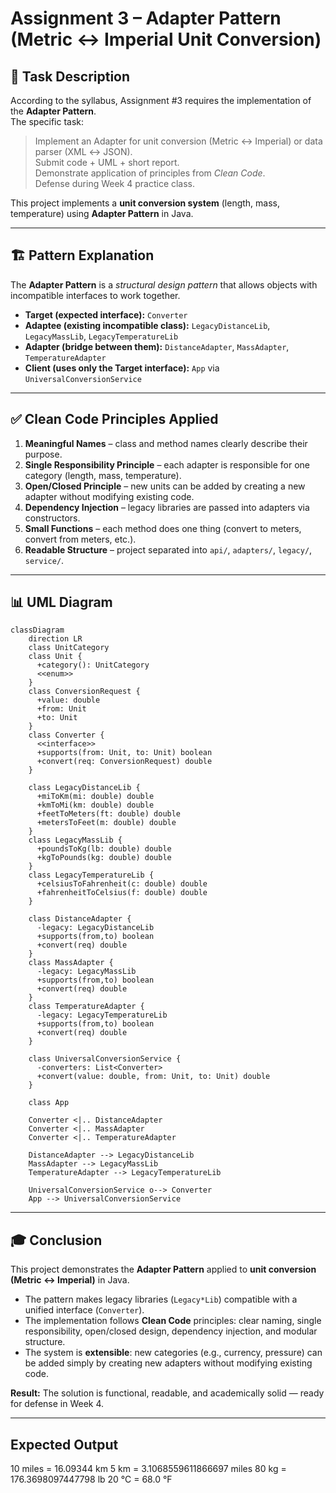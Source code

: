 # Assignment 3 – Adapter Pattern (Metric ↔ Imperial Unit Conversion)

## 📌 Task Description
According to the syllabus, Assignment #3 requires the implementation of the **Adapter Pattern**.  
The specific task:  
> Implement an Adapter for unit conversion (Metric ↔ Imperial) or data parser (XML ↔ JSON).  
> Submit code + UML + short report.  
> Demonstrate application of principles from *Clean Code*.  
> Defense during Week 4 practice class.

This project implements a **unit conversion system** (length, mass, temperature) using **Adapter Pattern** in Java.

---

## 🏗️ Pattern Explanation
The **Adapter Pattern** is a *structural design pattern* that allows objects with incompatible interfaces to work together.

- **Target (expected interface):** `Converter`  
- **Adaptee (existing incompatible class):** `LegacyDistanceLib`, `LegacyMassLib`, `LegacyTemperatureLib`  
- **Adapter (bridge between them):** `DistanceAdapter`, `MassAdapter`, `TemperatureAdapter`  
- **Client (uses only the Target interface):** `App` via `UniversalConversionService`  

---

## ✅ Clean Code Principles Applied
1. **Meaningful Names** – class and method names clearly describe their purpose.  
2. **Single Responsibility Principle** – each adapter is responsible for one category (length, mass, temperature).  
3. **Open/Closed Principle** – new units can be added by creating a new adapter without modifying existing code.  
4. **Dependency Injection** – legacy libraries are passed into adapters via constructors.  
5. **Small Functions** – each method does one thing (convert to meters, convert from meters, etc.).  
6. **Readable Structure** – project separated into `api/`, `adapters/`, `legacy/`, `service/`.  

---

## 📊 UML Diagram
```mermaid
classDiagram
    direction LR
    class UnitCategory
    class Unit {
      +category(): UnitCategory
      <<enum>>
    }
    class ConversionRequest {
      +value: double
      +from: Unit
      +to: Unit
    }
    class Converter {
      <<interface>>
      +supports(from: Unit, to: Unit) boolean
      +convert(req: ConversionRequest) double
    }

    class LegacyDistanceLib {
      +miToKm(mi: double) double
      +kmToMi(km: double) double
      +feetToMeters(ft: double) double
      +metersToFeet(m: double) double
    }
    class LegacyMassLib {
      +poundsToKg(lb: double) double
      +kgToPounds(kg: double) double
    }
    class LegacyTemperatureLib {
      +celsiusToFahrenheit(c: double) double
      +fahrenheitToCelsius(f: double) double
    }

    class DistanceAdapter {
      -legacy: LegacyDistanceLib
      +supports(from,to) boolean
      +convert(req) double
    }
    class MassAdapter {
      -legacy: LegacyMassLib
      +supports(from,to) boolean
      +convert(req) double
    }
    class TemperatureAdapter {
      -legacy: LegacyTemperatureLib
      +supports(from,to) boolean
      +convert(req) double
    }

    class UniversalConversionService {
      -converters: List<Converter>
      +convert(value: double, from: Unit, to: Unit) double
    }

    class App

    Converter <|.. DistanceAdapter
    Converter <|.. MassAdapter
    Converter <|.. TemperatureAdapter

    DistanceAdapter --> LegacyDistanceLib
    MassAdapter --> LegacyMassLib
    TemperatureAdapter --> LegacyTemperatureLib

    UniversalConversionService o--> Converter
    App --> UniversalConversionService
```

---

## 🎓 Conclusion
This project demonstrates the **Adapter Pattern** applied to **unit conversion (Metric ↔ Imperial)** in Java.  
- The pattern makes legacy libraries (`Legacy*Lib`) compatible with a unified interface (`Converter`).  
- The implementation follows **Clean Code** principles: clear naming, single responsibility, open/closed design, dependency injection, and modular structure.  
- The system is **extensible**: new categories (e.g., currency, pressure) can be added simply by creating new adapters without modifying existing code.  

**Result:** The solution is functional, readable, and academically solid — ready for defense in Week 4.


---

## Expected Output
10 miles = 16.09344 km
5 km = 3.1068559611866697 miles
80 kg = 176.3698097447798 lb
20 °C = 68.0 °F
